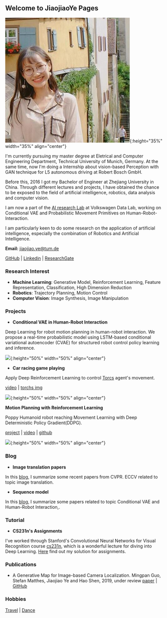 ## Welcome to JiaojiaoYe Pages




![Profil](imgs/profil.jpg ){:height="35%" width="35%" align="center"}


I'm currently pursuing my master degree at Eletrical and Computer Engineering Department, Technical University of Munich, Germany. At the same time, now I'm doing a Internship about vision-based Perception with GAN technique for L5 autonomous driving at Robert Bosch GmbH.

Before this, 2016 I got my Bachelor of Engineer at Zhejiang University in China. Through different lectures and projects, I have obtained the chance to be exposed to the field of artificial intelligence, robotics, data analysis and computer vision. 

I am now a part of the [AI research Lab](https://argmax.ai) at Volkswagen Data Lab, working on Conditional VAE and Probabilistic Movement Primitives on Human-Robot-Interaction. 

I am particularly keen to do some research on the application of artificial intelligence, especially the combination of Robotics and Artificial Intelligence.

**Email:** jiaojiao.ye@tum.de

[GitHub](https://github.com/JiaojiaoYe1994) | [Linkedin](https://www.linkedin.com/in/jiaojiao-ye-99830b14a/) | [ResearchGate](https://www.researchgate.net/profile/Jiaojiao_Ye)


### Research Interest
* **Machine Learning**: Generative Model, Reinforcement Learning, Feature Representation, Classification, High Dimension Reduction
* **Robotics**: Trajectory Planning, Motion Control
* **Computer Vision**: Image Synthesis, Image Manipulation

### Projects

* **Conditional VAE in Human-Robot Interaction**

Deep Learning for robot motion planning in human-robot interaction. We propose a real-time probabilistic model using LSTM-based conditional variational autoencoder (CVAE) for structured robot control policy learning and inference.

![](./imgs/mia_panda.gif ){:height="50%" width="50%" align="center"}

* **Car racing game playing**

Apply Deep Reinforcement Learning to control [Torcs](https://sourceforge.net/projects/torcs/) agent's movement.  

[video](https://youtu.be/B1JdUByUQEw) | [torchs img](https://drive.google.com/uc?id=1DaJIMTrMArL7ODlry6aDYG2w3XFr3_UC&export=download)

![](./imgs/torcs.gif ){:height="50%" width="50%" align="center"}

**Motion Planning with Reinforcement Learning** 

Poppy Humanoid robot reaching Movement Learning with Deep Deterministic Policy Gradient(DDPG).

[project](https://jiaojiaoye1994.github.io/jiaojiaoye.github.com/posts/motion_learning_with_rl) | [video](https://youtu.be/oOG4bsWDT0M) | [github](https://github.com/JiaojiaoYe1994/Robot-Motion-Learning-with-Reinforcement-Learning)

![](./imgs/poppy.gif ){:height="50%" width="50%" align="center"}




### Blog

* **Image translation papers**

In this [blog](https://jiaojiaoye1994.github.io/jiaojiaoye.github.com/posts/paper/img_translation_paper), I summarize some recent papers from CVPR. ECCV related to topic image translation.


* **Sequence model**

In this [blog](https://jiaojiaoye1994.github.io/jiaojiaoye.github.com/posts/paper/CVAE_sequence_model_papers), I summarize some papers related to topic Conditional VAE and Human-Robot Interaction,.


### Tutorial
* **CS231n's Assignments** 

I've worked through Stanford's Convolutional Neural Networks for Visual Recognition course [cs231n](http://cs231n.stanford.edu), which is a wonderful lecture for diving into Deep Learning. [Here](https://github.com/JiaojiaoYe1994/cs231_assignment_solution1718) find out my solution for assignments.


### Publications
* A Generative Map for Image-based Camera Localization. Mingpan Guo, Stefan Matthes, Jiaojiao Ye and Hao Shen, 2019, under review
[paper](https://arxiv.org/abs/1902.11124) | [GitHub](https://github.com/Mingpan/generative_map)


### Hobbies

[Travel](https://jiaojiaoye1994.github.io/jiaojiaoye.github.com/posts/travel/travel) | [Dance](https://jiaojiaoye1994.github.io/jiaojiaoye.github.com/posts/dance/dance)